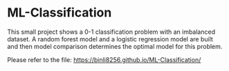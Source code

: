 # ML-Classification

This small project shows a 0-1 classification problem with an imbalanced dataset. A random forest model and a logistic regression model are built and then model comparison determines the optimal model for this problem. 

Please refer to the file: https://binli8256.github.io/ML-Classification/
